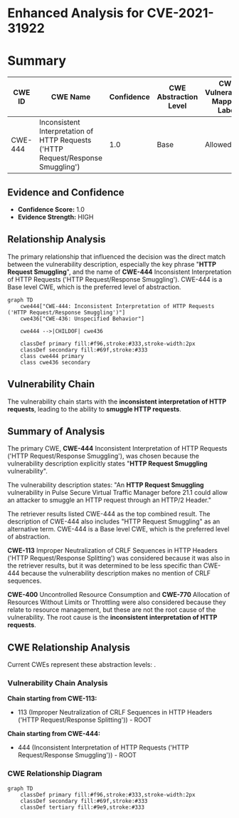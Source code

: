 # Enhanced Analysis for CVE-2021-31922

# Summary
| CWE ID | CWE Name | Confidence | CWE Abstraction Level | CWE Vulnerability Mapping Label | CWE-Vulnerability Mapping Notes |
|---|---|---|---|---|---|
| CWE-444 | Inconsistent Interpretation of HTTP Requests ('HTTP Request/Response Smuggling') | 1.0 | Base | Allowed | Primary CWE |

## Evidence and Confidence

*   **Confidence Score:** 1.0
*   **Evidence Strength:** HIGH

## Relationship Analysis
The primary relationship that influenced the decision was the direct match between the vulnerability description, especially the key phrase "**HTTP Request Smuggling**", and the name of **CWE-444** Inconsistent Interpretation of HTTP Requests ('HTTP Request/Response Smuggling'). CWE-444 is a Base level CWE, which is the preferred level of abstraction.

```mermaid
graph TD
    cwe444["CWE-444: Inconsistent Interpretation of HTTP Requests ('HTTP Request/Response Smuggling')"]
    cwe436["CWE-436: Unspecified Behavior"]

    cwe444 -->|CHILDOF| cwe436

    classDef primary fill:#f96,stroke:#333,stroke-width:2px
    classDef secondary fill:#69f,stroke:#333
    class cwe444 primary
    class cwe436 secondary
```

## Vulnerability Chain
The vulnerability chain starts with the **inconsistent interpretation of HTTP requests**, leading to the ability to **smuggle HTTP requests**.

## Summary of Analysis
The primary CWE, **CWE-444** Inconsistent Interpretation of HTTP Requests ('HTTP Request/Response Smuggling'), was chosen because the vulnerability description explicitly states "**HTTP Request Smuggling** vulnerability".

The vulnerability description states:
"An **HTTP Request Smuggling** vulnerability in Pulse Secure Virtual Traffic Manager before 21.1 could allow an attacker to smuggle an HTTP request through an HTTP/2 Header."

The retriever results listed CWE-444 as the top combined result. The description of CWE-444 also includes "HTTP Request Smuggling" as an alternative term. CWE-444 is a Base level CWE, which is the preferred level of abstraction.

**CWE-113** Improper Neutralization of CRLF Sequences in HTTP Headers ('HTTP Request/Response Splitting') was considered because it was also in the retriever results, but it was determined to be less specific than CWE-444 because the vulnerability description makes no mention of CRLF sequences.

**CWE-400** Uncontrolled Resource Consumption and **CWE-770** Allocation of Resources Without Limits or Throttling were also considered because they relate to resource management, but these are not the root cause of the vulnerability. The root cause is the **inconsistent interpretation of HTTP requests**.


## CWE Relationship Analysis

Current CWEs represent these abstraction levels: .


### Vulnerability Chain Analysis

**Chain starting from CWE-113:**
- 113 (Improper Neutralization of CRLF Sequences in HTTP Headers ('HTTP Request/Response Splitting')) - ROOT


**Chain starting from CWE-444:**
- 444 (Inconsistent Interpretation of HTTP Requests ('HTTP Request/Response Smuggling')) - ROOT



### CWE Relationship Diagram

```mermaid
graph TD
    classDef primary fill:#f96,stroke:#333,stroke-width:2px
    classDef secondary fill:#69f,stroke:#333
    classDef tertiary fill:#9e9,stroke:#333
```
